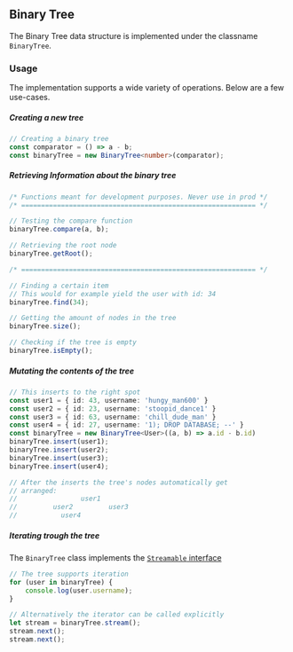 ## Binary Tree
The Binary Tree data structure is implemented under the classname `BinaryTree`.

### Usage
The implementation supports a wide variety of operations. Below are a few use-cases.

##### Creating a new tree
```typescript
// Creating a binary tree
const comparator = () => a - b;
const binaryTree = new BinaryTree<number>(comparator);
```

##### Retrieving Information about the binary tree
```typescript
/* Functions meant for development purposes. Never use in prod */
/* =========================================================== */

// Testing the compare function
binaryTree.compare(a, b);

// Retrieving the root node
binaryTree.getRoot();

/* =========================================================== */

// Finding a certain item
// This would for example yield the user with id: 34
binaryTree.find(34); 

// Getting the amount of nodes in the tree
binaryTree.size();

// Checking if the tree is empty
binaryTree.isEmpty();
```

##### Mutating the contents of the tree
```typescript
// This inserts to the right spot
const user1 = { id: 43, username: 'hungy_man600' }
const user2 = { id: 23, username: 'stoopid_dance1' }
const user3 = { id: 63, username: 'chill_dude_man' }
const user4 = { id: 27, username: '1); DROP DATABASE; --' }
const binaryTree = new BinaryTree<User>((a, b) => a.id - b.id)
binaryTree.insert(user1);
binaryTree.insert(user2);
binaryTree.insert(user3);
binaryTree.insert(user4);

// After the inserts the tree's nodes automatically get
// arranged:
//                user1
//         user2         user3
//           user4
```

##### Iterating trough the tree
The `BinaryTree` class implements the [`Streamable` interface](../STREAMABLE.md)
```typescript
// The tree supports iteration
for (user in binaryTree) {
    console.log(user.username);
}

// Alternatively the iterator can be called explicitly
let stream = binaryTree.stream();
stream.next();
stream.next();
```
